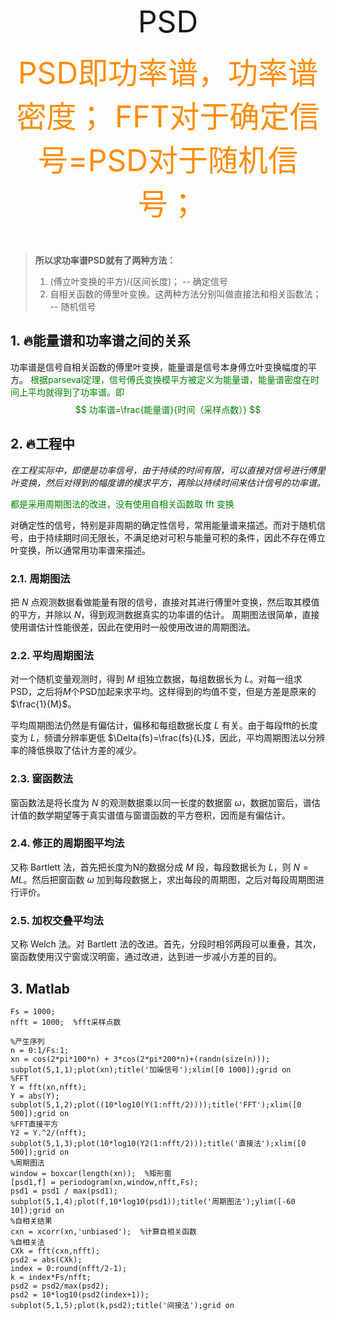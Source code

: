 <font size=15><center>PSD</center></font>

<font size=10 color=Darkorange><center>
PSD即功率谱，功率谱密度；
FFT对于确定信号=PSD对于随机信号；
</center></font>

> **所以求功率谱PSD就有了两种方法：**
>1. (傅立叶变换的平方)/(区间长度)； -- 确定信号
>2. 自相关函数的傅里叶变换。这两种方法分别叫做直接法和相关函数法； -- 随机信号

## 1. :fire:能量谱和功率谱之间的关系

功率谱是信号自相关函数的傅里叶变换，能量谱是信号本身傅立叶变换幅度的平方。
<font color=green>
 根据parseval定理，信号傅氏变换模平方被定义为能量谱，能量谱密度在时间上平均就得到了功率谱。即
 $$
 功率谱=\frac{能量谱}{时间（采样点数）}
 $$
 </font>

## 2. :fire:工程中

_在工程实际中，即便是功率信号，由于持续的时间有限，可以直接对信号进行傅里叶变换，然后对得到的幅度谱的模求平方，再除以持续时间来估计信号的功率谱。_

<font color=green>都是采用周期图法的改进，没有使用自相关函数取 fft 变换</font>

对确定性的信号，特别是非周期的确定性信号，常用能量谱来描述。而对于随机信号，由于持续期时间无限长，不满足绝对可积与能量可积的条件，因此不存在傅立叶变换，所以通常用功率谱来描述。

### 2.1. 周期图法

把 $N$ 点观测数据看做能量有限的信号，直接对其进行傅里叶变换，然后取其模值的平方，并除以 $N$，得到观测数据真实的功率谱的估计。
周期图法很简单，直接使用谱估计性能很差，因此在使用时一般使用改进的周期图法。

### 2.2. 平均周期图法

对一个随机变量观测时，得到 $M$ 组独立数据，每组数据长为 $L$。对每一组求PSD，之后将$M$个PSD加起来求平均。这样得到的均值不变，但是方差是原来的 $\frac{1}{M}$。

平均周期图法仍然是有偏估计，偏移和每组数据长度 $L$ 有关。由于每段fft的长度变为 $L$，频谱分辨率更低 $\Delta{fs}=\frac{fs}{L}$，因此，平均周期图法以分辨率的降低换取了估计方差的减少。  

### 2.3. 窗函数法

窗函数法是将长度为 $N$ 的观测数据乘以同一长度的数据窗 $\omega$，数据加窗后，谱估计值的数学期望等于真实谱值与窗谱函数的平方卷积，因而是有偏估计。

### 2.4. 修正的周期图平均法

又称 Bartlett 法，首先把长度为N的数据分成 $M$ 段，每段数据长为 $L$，则 $N=ML$。然后把窗函数 $\omega$ 加到每段数据上，求出每段的周期图，之后对每段周期图进行评价。

### 2.5. 加权交叠平均法

又称 Welch 法。对 Bartlett 法的改进。首先，分段时相邻两段可以重叠，其次，窗函数使用汉宁窗或汉明窗，通过改进，达到进一步减小方差的目的。

## 3. Matlab

```
Fs = 1000;
nfft = 1000;  %fft采样点数

%产生序列
n = 0:1/Fs:1;
xn = cos(2*pi*100*n) + 3*cos(2*pi*200*n)+(randn(size(n)));
subplot(5,1,1);plot(xn);title('加噪信号');xlim([0 1000]);grid on
%FFT
Y = fft(xn,nfft);
Y = abs(Y);
subplot(5,1,2);plot((10*log10(Y(1:nfft/2))));title('FFT');xlim([0 500]);grid on
%FFT直接平方
Y2 = Y.^2/(nfft);
subplot(5,1,3);plot(10*log10(Y2(1:nfft/2)));title('直接法');xlim([0 500]);grid on
%周期图法
window = boxcar(length(xn));  %矩形窗
[psd1,f] = periodogram(xn,window,nfft,Fs);
psd1 = psd1 / max(psd1);
subplot(5,1,4);plot(f,10*log10(psd1));title('周期图法');ylim([-60 10]);grid on
%自相关结果
cxn = xcorr(xn,'unbiased');  %计算自相关函数
%自相关法
CXk = fft(cxn,nfft);
psd2 = abs(CXk);
index = 0:round(nfft/2-1);
k = index*Fs/nfft;
psd2 = psd2/max(psd2);
psd2 = 10*log10(psd2(index+1));
subplot(5,1,5);plot(k,psd2);title('间接法');grid on
```